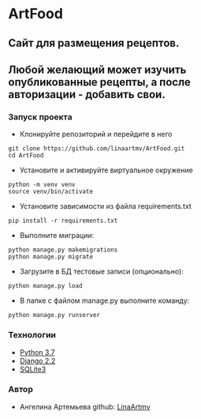 # ArtFood

## Cайт для размещения рецептов.
## Любой желающий может изучить опубликованные рецепты, а после авторизации - добавить свои.

### Запуск проекта
- Клонируйте репозиторий и перейдите в него
```
git clone https://github.com/linaartmv/ArtFood.git
cd ArtFood
```
- Установите и активируйте виртуальное окружение
```
python -m venv venv
source venv/bin/activate
``` 
- Установите зависимости из файла requirements.txt
```
pip install -r requirements.txt
``` 
- Выполните миграции:
```
python manage.py makemigrations
python manage.py migrate
```
- Загрузите в БД тестовые записи (опционально):
```
python manage.py load
```
- В папке с файлом manage.py выполните команду:
```
python manage.py runserver
```

### Технологии
- [Python 3.7](https://www.python.org/downloads/)
- [Django 2.2](https://www.djangoproject.com/)
- [SQLite3](https://www.sqlite.org/docs.html)

### Автор
- Ангелина Артемьева
github: [LinaArtmv](https://github.com/LinaArtmv)
